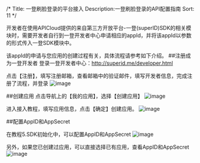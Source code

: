 /*
Title: 一登刷脸登录的平台接入
Description:一登刷脸登录的API配置指南
Sort: 11
*/

开发者在使用APICloud提供的来自第三方开放平台-一登(superID)SDK的相关模块时，需要开发者自行到一登开发者中心申请相应的appId，并将该appId以参数的形式传入一登SDK模块中。

该appId的申请与您应用的创建过程有关，具体流程请参考如下介绍。
##注册成为一登开发者
登录一登开发者中心：http://superid.me/developer.html

点击【注册】，填写注册邮箱，查看邮箱中的验证邮件，填写开发者信息，完成注册了流程，并登录
![image](/img/superID/1.png )

##创建应用
点击导航上的【我的应用】，选择【创建应用】
![image](/img/superID/2.png )


进入接入教程，填写应用信息，点击【确定】创建应用。
![image](/img/superID/3.png )

##配置AppID和AppSecret

在教程5.SDK初始化中，可以配置AppID和AppSecret
![image](/img/superID/4.png )

 另外，如果您已创建过应用，可以直接选择已有应用，查看AppID和AppSecret
![image](/img/superID/5.png )
